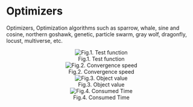 # Optimizers
Optimizers, Optimization algorithms such as sparrow, whale, sine and cosine, northern goshawk, genetic, particle swarm, gray wolf, dragonfly, locust, multiverse, etc.

<!--<p align="center">
  
![image](https://github.com/VG-TechCenter/Optimizers/blob/main/Results/1.bmp)<br>
Fig.1. Test function <br>
![image](https://github.com/VG-TechCenter/Optimizers/blob/main/Results/2.bmp)<br>
Fig.2. Convergence speed <br>
![image](https://github.com/VG-TechCenter/Optimizers/blob/main/Results/3.bmp)<br>
Fig.3. Object value <br>
![image](https://github.com/VG-TechCenter/Optimizers/blob/main/Results/4.bmp)<br>
Fig.4. Consumed Time<br>

</p>
-->

<p align="center">
  <img src=https://github.com/VG-TechCenter/Optimizers/blob/main/Results/1.bmp alt="Fig.1. Test function" /><br>
  Fig.1. Test function <br>
  <img src=https://github.com/VG-TechCenter/Optimizers/blob/main/Results/2.bmp alt="Fig.2. Convergence speed" /><br>
  Fig.2. Convergence speed <br>
  <img src=https://github.com/VG-TechCenter/Optimizers/blob/main/Results/3.bmp alt="Fig.3. Object value" /><br>
  Fig.3. Object value <br>
  <img src=https://github.com/VG-TechCenter/Optimizers/blob/main/Results/4.bmp alt="Fig.4. Consumed Time" /><br>
  Fig.4. Consumed Time<br>
</p>
